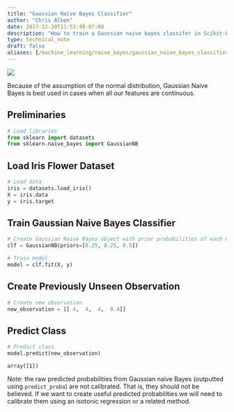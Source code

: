 ```yaml
---
title: "Gaussian Naive Bayes Classifier"
author: "Chris Albon"
date: 2017-12-20T11:53:49-07:00
description: "How to train a Gaussian naive bayes classifer in Scikit-Learn"
type: technical_note
draft: false
aliases: [/machine_learning/naive_bayes/gaussian_naive_bayes_classifier/]
---
```

<a alt="Gaussian Naive Bayes Classifier" href="https://machinelearningflashcards.com">
    <img src="/images/machine_learning_flashcards/Gaussian_Naive_Bayes_Classifier_print.png" class="flashcard center-block">
</a>

Because of the assumption of the normal distribution, Gaussian Naive Bayes is best used in cases when all our features are continuous.

## Preliminaries


```python
# Load libraries
from sklearn import datasets
from sklearn.naive_bayes import GaussianNB
```

## Load Iris Flower Dataset


```python
# Load data
iris = datasets.load_iris()
X = iris.data
y = iris.target
```

## Train Gaussian Naive Bayes Classifier


```python
# Create Gaussian Naive Bayes object with prior probabilities of each class
clf = GaussianNB(priors=[0.25, 0.25, 0.5])

# Train model
model = clf.fit(X, y)
```

## Create Previously Unseen Observation


```python
# Create new observation
new_observation = [[ 4,  4,  4,  0.4]]
```

## Predict Class


```python
# Predict class
model.predict(new_observation)
```




    array([1])



Note: the raw predicted probabilities from Gaussian naive Bayes (outputted using `predict_proba`) are not calibrated. That is, they should not be believed. If we want to create useful predicted probabilities we will need to calibrate them using an isotonic regression or a related method.
